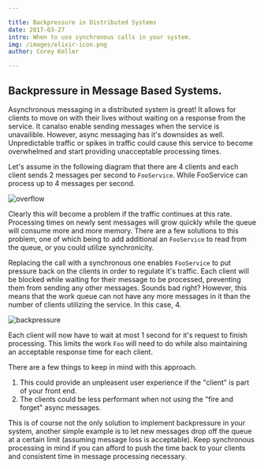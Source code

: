 ```yaml
---

title: Backpressure in Distributed Systems
date: 2017-03-27
intro: When to use synchronous calls in your system.
img: /images/elixir-icon.png
author: Corey Keller

---
```

## Backpressure in Message Based Systems.

Asynchronous messaging in a distributed system is great! It allows for clients to move on with their lives without waiting on a response from the service. It canalso enable sending messages when the service is unavailible.
However, async messaging has it's downsides as well. Unpredictable traffic or spikes in traffic could cause this service to become overwhelmed and start providing unacceptable processing times.

Let's assume in the following diagram that there are 4 clients and each client sends 2 messages per second to `FooService`. While FooService can process up to 4 messages per second.

![overflow](/images/cm-blog/diag_1.png)

Clearly this will become a problem if the traffic continues at this rate. Processing times on newly sent messages will grow quickly while the queue will consume more and more memory.
There are a few solutions to this problem, one of which being to add additional an `FooService` to read from the queue, or you could utilize synchronicity.

Replacing the call with a synchronous one enables `FooService` to put pressure back on the clients in order to regulate it's traffic. Each client will be blocked while waiting for their
message to be processed, preventing them from sending any other messages. Sounds bad right? However, this means that the work queue can not have any more messages in it than the number of clients utilizing the service.
In this case, 4.

![backpressure](/images/cm-blog/diag_2.png)

Each client will now have to wait at most 1 second for it's request to finish processing. This limits the work `Foo` will need to do while also maintaining an acceptable response time for each client.

There are a few things to keep in mind with this approach. 
1. This could provide an unpleasent user experience if the "client" is part of your front end.
2. The clients could be less performant when not using the "fire and forget" async messages.

This is of course not the only solution to implement backpressure in your system, another simple example is to let new messages drop off the queue at a certain limit (assuming message loss is acceptable).
Keep synchronous processing in mind if you can afford to push the time back to your clients and consistent time in message processing necessary.
